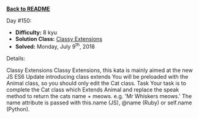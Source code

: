 ﻿<a href=https://github.com/hlais/Kata---a---Day><b>Back to README</b><a>

Day #150: 

* <b>Difficulty:</b> 8 kyu
* <b>Solution Class:</b> [Classy Extensions](Classy%20Extentions.cs)
* <b>Solved:</b> Monday, July 9<sup>th</sup>, 2018

Details:

Classy Extensions
Classy Extensions, this kata is mainly aimed at the new JS ES6 Update introducing class extends You will be preloaded with the Animal class, so you should only edit the Cat class.
Task
Your task is to complete the Cat class which Extends Animal and replace the speak method to return the cats name + meows. e.g.
'Mr Whiskers meows.'
The name attribute is passed with this.name (JS), @name (Ruby) or self.name (Python).
